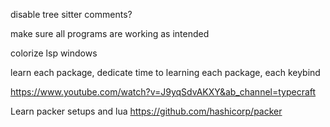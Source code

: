 disable tree sitter comments?

make sure all programs are working as intended

colorize lsp windows

learn each package, dedicate time to learning each package, each keybind


https://www.youtube.com/watch?v=J9yqSdvAKXY&ab_channel=typecraft

Learn packer setups and lua
https://github.com/hashicorp/packer

